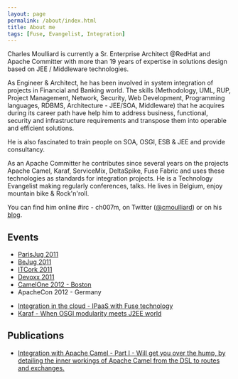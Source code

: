 ```yaml
---
layout: page
permalink: /about/index.html
title: About me
tags: [Fuse, Evangelist, Integration]
---
```


Charles Moulliard is currently a Sr. Enterprise Architect @RedHat and Apache Committer with more than 19 years of
expertise in solutions design based on JEE / Middleware technologies.

As Engineer & Architect, he has been involved in system integration of projects in Financial and Banking world.
The skills (Methodology, UML, RUP, Project Management, Network, Security, Web Development, Programming languages, RDBMS,
Architecture - JEE/SOA, Middleware) that he acquires during its career path have help him to address business, functional,
security and infrastructure requirements and transpose them into operable and efficient solutions.

He is also fascinated to train people on SOA, OSGI, ESB & JEE and provide consultancy.

As an Apache Committer he contributes since several years on the projects Apache Camel, Karaf, ServiceMix, DeltaSpike, Fuse Fabric and uses these technologies as standards
for integration projects. He is a Technology Evangelist making regularly conferences, talks. He lives in Belgium, enjoy mountain bike & Rock'n'roll.

You can find him online #irc - ch007m, on Twitter ([@cmoulliard](http://twitter.com/cmoulliard)) or on his [blog](http://cmoulliard.blogspot.com).

## Events

* [ParisJug 2011](http://www.parisjug.org/xwiki/bin/view/Meeting/20110510)
* [BeJug 2011](http://bejug.org/confluenceBeJUG/display/BeJUG/Integration+with+Apache+Camel+and+ESB)
* [ITCork 2011](http://www.itcork.ie/index.cfm?page=events&eventId=229)
* [Devoxx 2011](http://www.devoxx.com/display/DV11/Hands+on+with+Apache+ActiveMQ%2C+ServiceMix%2C+Camel+and+CXF,http://www.devoxx.com/display/DV11/Hands+on+with+Apache+ActiveMQ%2C+ServiceMix%2C+Camel+and+CXF)
* [CamelOne 2012 - Boston](http://fusesource.com/apache-camel-conference-2012/camelone_speakers_2012/#cmoulliard)
* ApacheCon 2012 - Germany
- [Integration in the cloud - IPaaS with Fuse technology](http://www.apachecon.eu/schedule/presentation/141/)
- [Karaf - When OSGI modularity meets J2EE world](http://www.apachecon.eu/schedule/presentation/183/)

## Publications

- [Integration with Apache Camel - Part I - Will get you over the hump, by detailing the inner workings of Apache Camel from the DSL to routes and exchanges.](http://jaxenter.com/jax-magazine/JAX-Magazine-2013-05)

